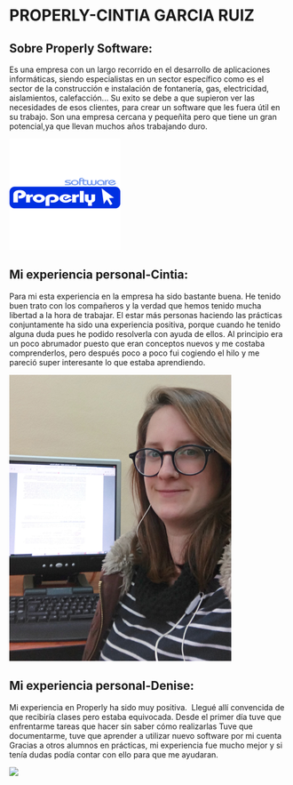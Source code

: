 # PROPERLY-CINTIA GARCIA RUIZ

## Sobre Properly Software:

Es una empresa con un largo recorrido en el desarrollo de aplicaciones informáticas, siendo especialistas en un sector específico como es  el sector de la construcción e instalación de fontanería, gas, electricidad, aislamientos, calefacción...
Su exito se debe a que supieron ver las necesidades de esos clientes, para crear un software que les fuera útil en su trabajo. Son una empresa cercana y pequeñita pero que tiene un gran potencial,ya que llevan muchos años trabajando duro.

<img src="IMG/properly.png" width="200px">

## Mi experiencia personal-Cintia:

Para mi esta experiencia en la empresa ha sido bastante buena. He tenido buen trato con los compañeros y la verdad que hemos tenido mucha libertad a la hora de trabajar. El estar más personas haciendo las prácticas conjuntamente ha sido una experiencia positiva, porque cuando he tenido alguna duda pues he podido resolverla con ayuda de ellos. Al principio era un poco abrumador puesto que eran conceptos nuevos y me costaba comprenderlos, pero después poco a poco fui cogiendo el hilo y me pareció super interesante lo que estaba aprendiendo.

<img src="IMG/IMG_20180314_103638.jpg" width="400px">

## Mi experiencia personal-Denise:
Mi experiencia en Properly ha sido muy positiva.  Llegué allí convencida de que recibiría clases pero estaba equivocada. 
Desde el primer día tuve que enfrentarme tareas que hacer sin saber cómo realizarlas
Tuve que documentarme, tuve que aprender a utilizar nuevo software por mi cuenta
Gracias a otros alumnos en prácticas, mi experiencia fue mucho mejor y si tenía dudas podía contar con ello para que me ayudaran.

<img src="IMG/WhatsApp Image 2018-06-03 at 19.35.53.jpeg" width="400px">
